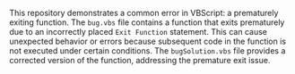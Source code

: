 This repository demonstrates a common error in VBScript: a prematurely exiting function. The `bug.vbs` file contains a function that exits prematurely due to an incorrectly placed `Exit Function` statement. This can cause unexpected behavior or errors because subsequent code in the function is not executed under certain conditions. The `bugSolution.vbs` file provides a corrected version of the function, addressing the premature exit issue.